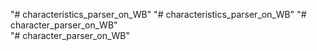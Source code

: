 "# characteristics_parser_on_WB" 
"# characteristics_parser_on_WB" 
"# character_parser_on_WB"  
"# character_parser_on_WB"  
